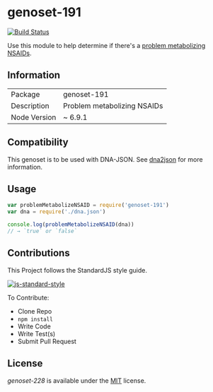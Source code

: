 # genoset-191
[![Build Status](https://travis-ci.org/calweb/genoset-191.png?branch=master)](https://travis-ci.org/calweb/genoset-191)

Use this module to help determine if there's a [problem metabolizing NSAIDs](http://www.snpedia.com/index.php/Gs191).

## Information

<table>
<tr>
<td>Package</td><td>genoset-191</td>
</tr>
<tr>
<td>Description</td>
<td>Problem metabolizing NSAIDs</td>
</tr>
<tr>
<td>Node Version</td>
<td>~ 6.9.1</td>
</tr>
</table>

## Compatibility

This genoset is to be used with DNA-JSON. See [dna2json](https://github.com/genomejs/dna2json) for more information.

## Usage

```js
var problemMetabolizeNSAID = require('genoset-191')
var dna = require('./dna.json')

console.log(problemMetabolizeNSAID(dna))
// → `true` or `false`
```

## Contributions

This Project follows the StandardJS style guide.

[![js-standard-style](https://cdn.rawgit.com/feross/standard/master/badge.svg)](https://github.com/feross/standard)

To Contribute:

- Clone Repo
- `npm install`
- Write Code
- Write Test(s)
- Submit Pull Request

## License

_genoset-228_ is available under the [MIT](https://mths.be/mit) license.
